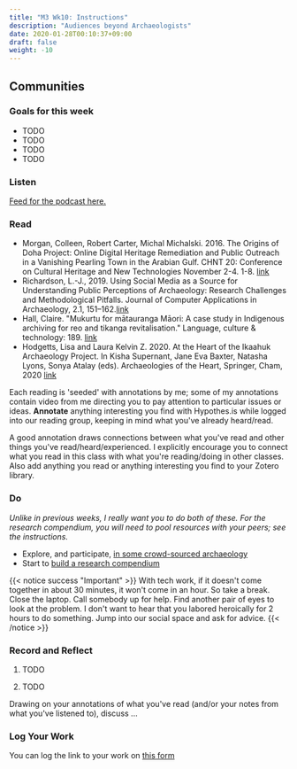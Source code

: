 ```yaml
---
title: "M3 Wk10: Instructions"
description: "Audiences beyond Archaeologists"
date: 2020-01-28T00:10:37+09:00
draft: false
weight: -10
---
```

## Communities

### Goals for this week

- TODO
- TODO
- TODO
- TODO


### Listen

[Feed for the podcast here.]()


### Read

+ Morgan, Colleen, Robert Carter, Michal Michalski. 2016. The Origins of Doha Project: Online Digital Heritage Remediation and Public Outreach in a Vanishing Pearling Town in the Arabian Gulf. CHNT 20: Conference on Cultural Heritage and New Technologies November 2-4. 1-8. [link](http://eprints.whiterose.ac.uk/109405/1/eBook_CHNT20_Morgan_etal_2015.pdf)
+ Richardson, L.-J., 2019. Using Social Media as a Source for Understanding Public Perceptions of Archaeology: Research Challenges and Methodological Pitfalls. Journal of Computer Applications in Archaeology, 2.1, 151–162.[link](http://doi.org/10.5334/jcaa.39)
+ Hall, Claire. "Mukurtu for mātauranga Māori: A case study in Indigenous archiving for reo and tikanga revitalisation." Language, culture & technology: 189. [link](https://www.waikato.ac.nz/__data/assets/pdf_file/0007/394945/chapter25.pdf)
+ Hodgetts, Lisa and Laura Kelvin Z. 2020. At the Heart of the Ikaahuk Archaeology Project. In Kisha Supernant, Jane Eva Baxter, Natasha Lyons, Sonya Atalay (eds). Archaeologies of the Heart, Springer, Cham, 2020 [link](https://d1wqtxts1xzle7.cloudfront.net/62331014/Arch_of_the_Heart_2020_full_volume20200310-90042-hp4vm0.pdf?1583877426=&response-content-disposition=inline%3B+filename%3DArchaeologies_of_the_Heart.pdf&Expires=1594406138&Signature=F2bEAlsWUvWfv64GK42TOlwRpgNdVhCrIhpToIS6qTyuJmogjaOMml1~6XLWT2RCLwqtUN7iC6oYiXCJyDiswm7yPiExkaQ0mpz70DzeftlQ4MV-ckuSVFx6rLrvd9jpUea0mls9N6BKv-Ii1O8lqWWxf-hw~L0SxOlD1DPR9Vct5uVXEc6HJLtnl5snhV900mVHSjNEVgpVuuEc0MHu-OCNrWtBgKHh9ZpmZreESGBHM-YrXfNZlc2uF3BlFTpK-PALMcU3zIwJLXlyxk0U48NkVU8tQHG4I5ExSiQwFzJIfIyqgErT2Sk58NLVPGY1brHwBpyYMU5WQfLpBQR1Cw__&Key-Pair-Id=APKAJLOHF5GGSLRBV4ZA#page=97)

Each reading is 'seeded' with annotations by me; some of my annotations contain video from me directing you to pay attention to particular issues or ideas. **Annotate** anything interesting you find with Hypothes.is while logged into our reading group, keeping in mind what you've already heard/read.

A good annotation draws connections between what you've read and other things you've read/heard/experienced. I explicitly encourage you to connect what you read in this class with what you're reading/doing in other classes. Also add anything you read or anything interesting you find to your Zotero library.


### Do

_Unlike in previous weeks, I really want you to do both of these. For the research compendium, you will need to pool resources with your peers; see the instructions._

- Explore, and participate, [in some crowd-sourced archaeology](/week/10/sharing-authority)
- Start to [build a research compendium](/week/10/start-compendium)

{{< notice success "Important" >}} With tech work, if it doesn't come together in about 30 minutes, it won't come in an hour. So take a break. Close the laptop. Call somebody up for help. Find another pair of eyes to look at the problem. I don't want to hear that you labored heroically for 2 hours to do something. Jump into our social space and ask for advice.
{{< /notice >}}

### Record and Reflect

1. TODO

2. TODO

Drawing on your annotations of what you've read (and/or your notes from what you've listened to), discuss ...

### Log Your Work

You can log the link to your work on [this form](#)
